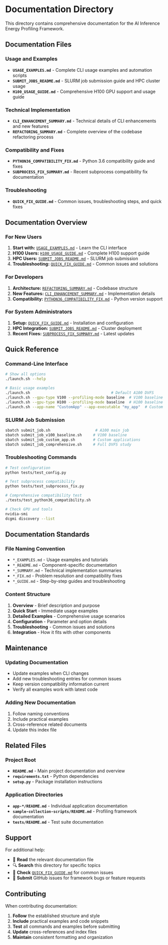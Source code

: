# Documentation Directory

This directory contains comprehensive documentation for the AI Inference Energy Profiling Framework.

## Documentation Files

### **Usage and Examples**
- **`USAGE_EXAMPLES.md`** - Complete CLI usage examples and automation scripts
- **`SUBMIT_JOBS_README.md`** - SLURM job submission guide and HPC cluster usage
- **`H100_USAGE_GUIDE.md`** - Comprehensive H100 GPU support and usage guide

### **Technical Implementation**  
- **`CLI_ENHANCEMENT_SUMMARY.md`** - Technical details of CLI enhancements and new features
- **`REFACTORING_SUMMARY.md`** - Complete overview of the codebase refactoring process

### **Compatibility and Fixes**
- **`PYTHON36_COMPATIBILITY_FIX.md`** - Python 3.6 compatibility guide and fixes
- **`SUBPROCESS_FIX_SUMMARY.md`** - Recent subprocess compatibility fix documentation

### **Troubleshooting**
- **`QUICK_FIX_GUIDE.md`** - Common issues, troubleshooting steps, and quick fixes

## Documentation Overview

### For New Users
1. **Start with:** [`USAGE_EXAMPLES.md`](USAGE_EXAMPLES.md) - Learn the CLI interface
2. **H100 Users:** [`H100_USAGE_GUIDE.md`](H100_USAGE_GUIDE.md) - Complete H100 support guide
3. **HPC Users:** [`SUBMIT_JOBS_README.md`](SUBMIT_JOBS_README.md) - SLURM job submission
4. **Troubleshooting:** [`QUICK_FIX_GUIDE.md`](QUICK_FIX_GUIDE.md) - Common issues and solutions

### For Developers
1. **Architecture:** [`REFACTORING_SUMMARY.md`](REFACTORING_SUMMARY.md) - Codebase structure
2. **New Features:** [`CLI_ENHANCEMENT_SUMMARY.md`](CLI_ENHANCEMENT_SUMMARY.md) - Implementation details
3. **Compatibility:** [`PYTHON36_COMPATIBILITY_FIX.md`](PYTHON36_COMPATIBILITY_FIX.md) - Python version support

### For System Administrators
1. **Setup:** [`QUICK_FIX_GUIDE.md`](QUICK_FIX_GUIDE.md) - Installation and configuration
2. **HPC Integration:** [`SUBMIT_JOBS_README.md`](SUBMIT_JOBS_README.md) - Cluster deployment
3. **Recent Fixes:** [`SUBPROCESS_FIX_SUMMARY.md`](SUBPROCESS_FIX_SUMMARY.md) - Latest updates

## Quick Reference

### Command-Line Interface
```bash
# Show all options
./launch.sh --help

# Basic usage examples
./launch.sh                                    # Default A100 DVFS
./launch.sh --gpu-type V100 --profiling-mode baseline  # V100 baseline
./launch.sh --gpu-type H100 --profiling-mode baseline  # H100 baseline
./launch.sh --app-name "CustomApp" --app-executable "my_app"  # Custom app
```

### SLURM Job Submission
```bash
sbatch submit_job.sh                    # A100 main job
sbatch submit_job_v100_baseline.sh     # V100 baseline
sbatch submit_job_custom_app.sh        # Custom applications
sbatch submit_job_comprehensive.sh     # Full DVFS study
```

### Troubleshooting Commands
```bash
# Test configuration
python tests/test_config.py

# Test subprocess compatibility  
python tests/test_subprocess_fix.py

# Comprehensive compatibility test
./tests/test_python36_compatibility.sh

# Check GPU and tools
nvidia-smi
dcgmi discovery --list
```

## Documentation Standards

### File Naming Convention
- `*_EXAMPLES.md` - Usage examples and tutorials
- `*_README.md` - Component-specific documentation  
- `*_SUMMARY.md` - Technical implementation summaries
- `*_FIX.md` - Problem resolution and compatibility fixes
- `*_GUIDE.md` - Step-by-step guides and troubleshooting

### Content Structure
1. **Overview** - Brief description and purpose
2. **Quick Start** - Immediate usage examples
3. **Detailed Examples** - Comprehensive usage scenarios
4. **Configuration** - Parameter and option details
5. **Troubleshooting** - Common issues and solutions
6. **Integration** - How it fits with other components

## Maintenance

### Updating Documentation
- Update examples when CLI changes
- Add new troubleshooting entries for common issues
- Keep version compatibility information current
- Verify all examples work with latest code

### Adding New Documentation
1. Follow naming conventions
2. Include practical examples
3. Cross-reference related documents
4. Update this index file

## Related Files

### Project Root
- **`README.md`** - Main project documentation and overview
- **`requirements.txt`** - Python dependencies
- **`setup.py`** - Package installation instructions

### Application Directories
- **`app-*/README.md`** - Individual application documentation
- **`sample-collection-scripts/README.md`** - Profiling framework documentation
- **`tests/README.md`** - Test suite documentation

## Support

For additional help:
- 📖 **Read** the relevant documentation file
- 🔍 **Search** this directory for specific topics
- 🐛 **Check** [`QUICK_FIX_GUIDE.md`](QUICK_FIX_GUIDE.md) for common issues
- 💬 **Submit** GitHub issues for framework bugs or feature requests

## Contributing

When contributing documentation:
1. **Follow** the established structure and style
2. **Include** practical examples and code snippets
3. **Test** all commands and examples before submitting
4. **Update** cross-references and index files
5. **Maintain** consistent formatting and organization
